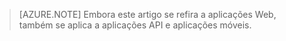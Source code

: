 > [AZURE.NOTE] Embora este artigo se refira a aplicações Web, também se aplica a aplicações API e aplicações móveis.


<!--HONumber=Sep16_HO3-->


